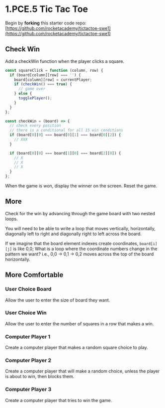 # 1.PCE.5 Tic Tac Toe

Begin by **forking** this starter code repo: [https://github.com/rocketacademy/tictactoe-swe1](https://github.com/rocketacademy/tictactoe-swe1)

## Check Win

Add a checkWin function when the player clicks a square.

```javascript
const squareClick = function (column, row) {
  if (board[column][row] === '') {
    board[column][row] = currentPlayer;
    if (checkWin() === true) {
      // game over
    } else {
      togglePlayer();
    }
  }
};
```

```javascript
const checkWin = (board) => {
  // check every position
  // there is a conditional for all 15 win conditions
  if (board[0][0] === board[0][1] === board[0][2]) {
    // XXX
  }

  if (board[0][0] === board[1][0] === board[2][0]) {
    // X
    // X
    // X
  }
};
```

When the game is won, display the winner on the screen. Reset the game.

## More

Check for the win by advancing through the game board with two nested loops.

You will need to be able to write a loop that moves vertically, horizontally, diagonally left to right and diagonally right to left across the board.

If we imagine that the board element indexes create coordinates, `board[i][j]` is like 0,0; What is a loop where the coordinate numbers change in the pattern we want? i.e., 0,0 -&gt; 0,1 -&gt; 0,2 moves across the top of the board horizontally.

## More Comfortable

### User Choice Board

Allow the user to enter the size of board they want.

### User Choice Win

Allow the user to enter the number of squares in a row that makes a win.

### Computer Player 1

Create a computer player that makes a random square choice to play.

### Computer Player 2

Create a computer player that will make a random choice, unless the player is about to win, then blocks them. 

### Computer Player 3

Create a computer player that tries to win the game.

